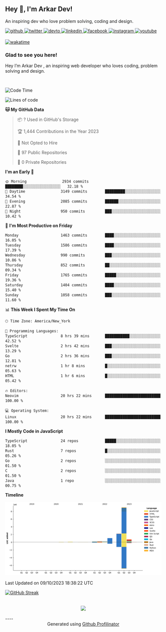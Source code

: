 ## Hey 👋, I'm Arkar Dev!  

An inspiring dev who love problem solving, coding and design.

<a href="https://github.com/Riley1101" target="_blank">
<img src=https://img.shields.io/badge/github-%2324292e.svg?&style=for-the-badge&logo=github&logoColor=white alt=github style="margin-bottom: 5px;" />
</a>
<a href="https://twitter.com/arkardev" target="_blank">
<img src=https://img.shields.io/badge/twitter-%2300acee.svg?&style=for-the-badge&logo=twitter&logoColor=white alt=twitter style="margin-bottom: 5px;" />
</a>
<a href="https://dev.to/riley1101" target="_blank">
<img src=https://img.shields.io/badge/dev.to-%2308090A.svg?&style=for-the-badge&logo=dev.to&logoColor=white alt=devto style="margin-bottom: 5px;" />
</a>
<a href="https://linkedin.com/in/arkar-kaung-myat" target="_blank">
<img src=https://img.shields.io/badge/linkedin-%231E77B5.svg?&style=for-the-badge&logo=linkedin&logoColor=white alt=linkedin style="margin-bottom: 5px;" />
</a>
<a href="https://www.facebook.com/riley.eileen.75" target="_blank">
<img src=https://img.shields.io/badge/facebook-%232E87FB.svg?&style=for-the-badge&logo=facebook&logoColor=white alt=facebook style="margin-bottom: 5px;" />
</a>
<a href="https://instagram.com/rileys1101" target="_blank">
<img src=https://img.shields.io/badge/instagram-%23000000.svg?&style=for-the-badge&logo=instagram&logoColor=white alt=instagram style="margin-bottom: 5px;" />
</a>
<a href="https://www.youtube.com/channel/UC_RfEQCC3gL2AzsFFAABikg" target="_blank">
<img src=https://img.shields.io/badge/youtube-%23EE4831.svg?&style=for-the-badge&logo=youtube&logoColor=white alt=youtube style="margin-bottom: 5px;" />
</a>  
  
[![wakatime](https://wakatime.com/badge/user/cf23b6e3-75f8-4c04-b0e3-273191c8d2ec.svg)](https://wakatime.com/@cf23b6e3-75f8-4c04-b0e3-273191c8d2ec)


### Glad to see you here!  
Hey I’m Arkar Dev , an inspiring web developer who loves coding, problem solving and design.

<br/>

<!--START_SECTION:waka-->
![Code Time](http://img.shields.io/badge/Code%20Time-640%20hrs%2059%20mins-blue)

![Lines of code](https://img.shields.io/badge/From%20Hello%20World%20I%27ve%20Written-13.7%20million%20lines%20of%20code-blue)

**🐱 My GitHub Data** 

> 📦 ? Used in GitHub's Storage 
 > 
> 🏆 1,444 Contributions in the Year 2023
 > 
> 🚫 Not Opted to Hire
 > 
> 📜 97 Public Repositories 
 > 
> 🔑 0 Private Repositories 
 > 
**I'm an Early 🐤** 

```text
🌞 Morning                2934 commits        ████████░░░░░░░░░░░░░░░░░   32.18 % 
🌆 Daytime                3149 commits        █████████░░░░░░░░░░░░░░░░   34.54 % 
🌃 Evening                2085 commits        ██████░░░░░░░░░░░░░░░░░░░   22.87 % 
🌙 Night                  950 commits         ███░░░░░░░░░░░░░░░░░░░░░░   10.42 % 
```
📅 **I'm Most Productive on Friday** 

```text
Monday                   1463 commits        ████░░░░░░░░░░░░░░░░░░░░░   16.05 % 
Tuesday                  1586 commits        ████░░░░░░░░░░░░░░░░░░░░░   17.39 % 
Wednesday                990 commits         ███░░░░░░░░░░░░░░░░░░░░░░   10.86 % 
Thursday                 852 commits         ██░░░░░░░░░░░░░░░░░░░░░░░   09.34 % 
Friday                   1765 commits        █████░░░░░░░░░░░░░░░░░░░░   19.36 % 
Saturday                 1404 commits        ████░░░░░░░░░░░░░░░░░░░░░   15.40 % 
Sunday                   1058 commits        ███░░░░░░░░░░░░░░░░░░░░░░   11.60 % 
```


📊 **This Week I Spent My Time On** 

```text
🕑︎ Time Zone: America/New_York

💬 Programming Languages: 
TypeScript               8 hrs 39 mins       ███████████░░░░░░░░░░░░░░   42.52 % 
Svelte                   2 hrs 42 mins       ███░░░░░░░░░░░░░░░░░░░░░░   13.29 % 
Go                       2 hrs 36 mins       ███░░░░░░░░░░░░░░░░░░░░░░   12.81 % 
netrw                    1 hr 8 mins         █░░░░░░░░░░░░░░░░░░░░░░░░   05.63 % 
HTML                     1 hr 6 mins         █░░░░░░░░░░░░░░░░░░░░░░░░   05.42 % 

🔥 Editors: 
Neovim                   20 hrs 22 mins      █████████████████████████   100.00 % 

💻 Operating System: 
Linux                    20 hrs 22 mins      █████████████████████████   100.00 % 
```

**I Mostly Code in JavaScript** 

```text
TypeScript               24 repos            █████░░░░░░░░░░░░░░░░░░░░   18.05 % 
Rust                     7 repos             █░░░░░░░░░░░░░░░░░░░░░░░░   05.26 % 
Go                       2 repos             ░░░░░░░░░░░░░░░░░░░░░░░░░   01.50 % 
C                        2 repos             ░░░░░░░░░░░░░░░░░░░░░░░░░   01.50 % 
Java                     1 repo              ░░░░░░░░░░░░░░░░░░░░░░░░░   00.75 % 
```



**Timeline**

![Lines of Code chart](https://raw.githubusercontent.com/Riley1101/Riley1101/main/assets/bar_graph.png)


 Last Updated on 09/10/2023 18:38:22 UTC
<!--END_SECTION:waka-->

[![GitHub Streak](https://streak-stats.demolab.com?user=Riley1101)](https://git.io/streak-stats)
  
<br/>  
<div align="center">
<img src="https://komarev.com/ghpvc/?username=Riley1101&&style=flat-square" align="center" />
</div>  
<br/>  
----
<div align="center">Generated using <a href="https://profilinator.rishav.dev/" target="_blank">Github Profilinator</a></div>

